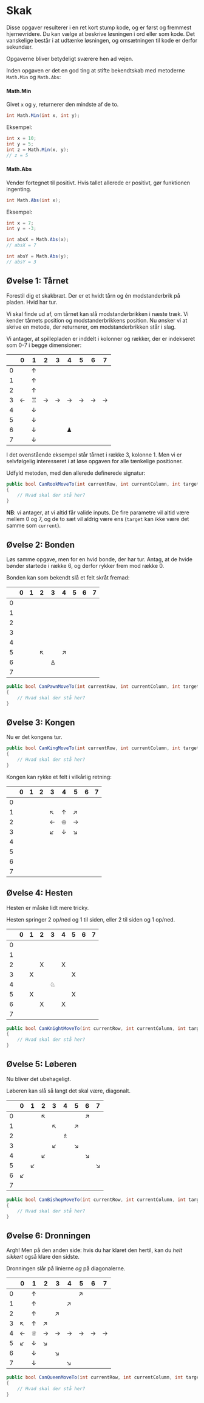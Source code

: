 # Skak

Disse opgaver resulterer i en ret kort stump kode, og er først og fremmest hjernevridere. Du kan vælge at beskrive løsningen i ord eller som kode. Det vanskelige består i at udtænke løsningen, og omsætningen til kode er derfor sekundær. 

Opgaverne bliver betydeligt sværere hen ad vejen.

Inden opgaven er det en god ting at stifte bekendtskab med metoderne `Math.Min` og `Math.Abs`:

#### Math.Min

Givet `x` og `y`, returnerer den mindste af de to.
```csharp
int Math.Min(int x, int y);
```

Eksempel:
```csharp
int x = 10;
int y = 5;
int z = Math.Min(x, y);
// z = 5
```

#### Math.Abs

Vender fortegnet til positivt. Hvis tallet allerede er positivt, gør funktionen ingenting.
```csharp
int Math.Abs(int x);
```

Eksempel:
```csharp
int x = 7;
int y = -3;

int absX = Math.Abs(x);
// absX = 7

int absY = Math.Abs(y);
// absY = 3
```

## Øvelse 1: Tårnet

Forestil dig et skakbræt. Der er et hvidt tårn og én modstanderbrik på pladen. Hvid har tur.

Vi skal finde ud af, om tårnet kan slå modstanderbrikken i næste træk. Vi kender tårnets position og modstanderbrikkens position. Nu ønsker vi at skrive en metode, der returnerer, om modstanderbrikken står i slag.

Vi antager, at spillepladen er inddelt i kolonner og rækker, der er indekseret som 0-7 i begge dimensioner:

| |0|1|2|3|4|5|6|7|
|---|---|---|---|---|---|---|---|---|
|0||↑|||||||
|1||↑|||||||
|2||↑|||||||
|3|←|♖|→|→|→|→|→|→|
|4||↓|||||||
|5||↓|||||||
|6||↓|||♟||||
|7||↓|||||||

I det ovenstående eksempel står tårnet i række 3, kolonne 1. Men vi er selvfølgelig interesseret i at løse opgaven for alle tænkelige positioner.

Udfyld metoden, med den allerede definerede signatur:

```csharp
public bool CanRookMoveTo(int currentRow, int currentColumn, int targetRow, int targetColumn) 
{
	// Hvad skal der stå her?
}
```

**NB**: vi antager, at vi altid får valide inputs. De fire parametre vil altid være mellem 0 og 7, og de to sæt vil aldrig være ens (`target` kan ikke være det samme som `current`).

## Øvelse 2: Bonden

Løs samme opgave, men for en hvid bonde, der har tur. Antag, at de hvide bønder startede i række 6, og derfor rykker frem mod række 0.

Bonden kan som bekendt slå et felt skråt fremad:

| |0|1|2|3|4|5|6|7|
|---|---|---|---|---|---|---|---|---|
|0|||||||||
|1|||||||||
|2|||||||||
|3|||||||||
|4|||||||||
|5|||↖||↗||||
|6||||♙|||||
|7|||||||||

```csharp
public bool CanPawnMoveTo(int currentRow, int currentColumn, int targetRow, int targetColumn) 
{
	// Hvad skal der stå her?
}
```

## Øvelse 3: Kongen

Nu er det kongens tur.

```csharp
public bool CanKingMoveTo(int currentRow, int currentColumn, int targetRow, int targetColumn) 
{
	// Hvad skal der stå her?
}
```

Kongen kan rykke et felt i vilkårlig retning:

| |0|1|2|3|4|5|6|7|
|---|---|---|---|---|---|---|---|---|
|0|||||||||
|1||||↖|↑|↗|||
|2||||←|♔|→|||
|3||||↙|↓|↘|||
|4|||||||||
|5|||||||||
|6|||||||||
|7|||||||||

## Øvelse 4: Hesten

Hesten er måske lidt mere tricky.

Hesten springer 2 op/ned og 1 til siden, eller 2 til siden og 1 op/ned.

| |0|1|2|3|4|5|6|7|
|---|---|---|---|---|---|---|---|---|
|0|||||||||
|1|||||||||
|2|||X||X||||
|3||X||||X|||
|4||||♘|||||
|5||X||||X|||
|6|||X||X||||
|7|||||||||

```csharp
public bool CanKnightMoveTo(int currentRow, int currentColumn, int targetRow, int targetColumn) 
{
	// Hvad skal der stå her?
}
```

## Øvelse 5: Løberen

Nu bliver det ubehageligt.

Løberen kan slå så langt det skal være, diagonalt.

| |0|1|2|3|4|5|6|7|
|---|---|---|---|---|---|---|---|---|
|0|||↖||||↗||
|1||||↖||↗|||
|2|||||♗||||
|3||||↙||↘|||
|4|||↙||||↘||
|5||↙||||||↘|
|6|↙||||||||
|7|||||||||

```csharp
public bool CanBishopMoveTo(int currentRow, int currentColumn, int targetRow, int targetColumn) 
{
	// Hvad skal der stå her?
}
```

## Øvelse 6: Dronningen

Argh! Men på den anden side: hvis du har klaret den hertil, kan du _helt sikkert_ også klare den sidste.

Dronningen slår på linierne _og_ på diagonalerne.

| |0|1|2|3|4|5|6|7|
|---|---|---|---|---|---|---|---|---|
|0||↑||||↗|||
|1||↑|||↗|||
|2||↑||↗|||||
|3|↖|↑|↗||||||
|4|←|♕|→|→|→|→|→|→|
|5|↙|↓|↘||||||
|6||↓||↘|||||
|7||↓|||↘||||

```csharp
public bool CanQueenMoveTo(int currentRow, int currentColumn, int targetRow, int targetColumn) 
{
	// Hvad skal der stå her?
}
```